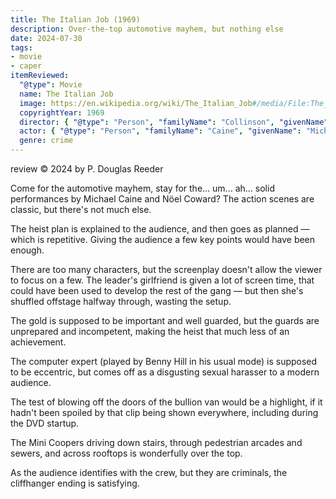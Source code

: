 ```yaml
---
title: The Italian Job (1969)
description: Over-the-top automotive mayhem, but nothing else
date: 2024-07-30
tags:
- movie
- caper
itemReviewed:
  "@type": Movie
  name: The Italian Job
  image: https://en.wikipedia.org/wiki/The_Italian_Job#/media/File:The_Italian_Job_1969_poster.jpg
  copyrightYear: 1969
  director: { "@type": "Person", "familyName": "Collinson", "givenName": "Peter" }
  actor: { "@type": "Person", "familyName": "Caine", "givenName": "Michael" }
  genre: crime
---
```


review © 2024 by P. Douglas Reeder

Come for the automotive mayhem, stay for the... um... ah... solid performances by Michael Caine and Nöel Coward?  The action scenes are classic, but there's not much else.

The heist plan is explained to the audience, and then goes as planned — which is repetitive. Giving the audience a few key points would have been enough.

There are too many characters, but the screenplay doesn't allow the viewer to focus on a few. The leader's girlfriend is given a lot of screen time, that could have been used to develop the rest of the gang — but then she's shuffled offstage halfway through, wasting the setup.

The gold is supposed to be important and well guarded, but the guards are unprepared and incompetent, making the heist that much less of an achievement.

The computer expert (played by Benny Hill in his usual mode) is supposed to be eccentric, but comes off as a disgusting sexual harasser to a modern audience.

The test of blowing off the doors of the bullion van would be a highlight, if it hadn't been spoiled by that clip being shown everywhere, including during the DVD startup.

The Mini Coopers driving down stairs, through pedestrian arcades and sewers, and across rooftops is wonderfully over the top.

As the audience identifies with the crew, but they are criminals, the cliffhanger ending is satisfying.
